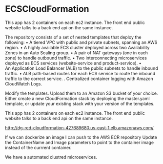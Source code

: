 # ECSCloudFormation
This app has 2 containers on each ec2 instance. The front end public website talks to a back end api on the same instance.

The repository consists of a set of nested templates that deploy the following:
	• A tiered VPC with public and private subnets, spanning an AWS region.
	• A highly available ECS cluster deployed across two Availability Zones in an Auto Scaling group.
	• A pair of NAT gateways (one in each zone) to handle outbound traffic.
	• Two interconnecting microservices deployed as ECS services (website-service and product-service).
	• An Application Load Balancer (ALB) to the public subnets to handle inbound traffic.
	• ALB path-based routes for each ECS service to route the inbound traffic to the correct service.
    . Centralized container logging with Amazon CloudWatch Logs.


Modify the templates.
Upload them to an Amazon S3 bucket of your choice.
Either create a new CloudFormation stack by deploying the master.yaml template, or update your existing stack with your version of the templates.

This app has 2 containers on each ec2 instance. The front end public website talks to a back end api on the same instance.

http://dg-red-cloudformation-427689680.us-east-1.elb.amazonaws.com/

If we can dockerize an image I can push to the AWS ECR repository
Update the ContainerName and Image parameters to point to the  container image instead of the currrent container.

We have a automated clustred microservices.
